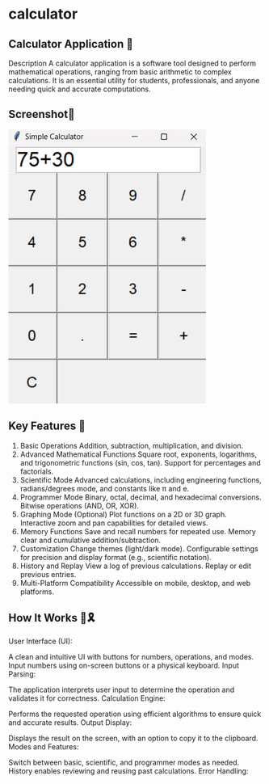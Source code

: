 # calculator

## Calculator Application 📱
Description
A calculator application is a software tool designed to perform mathematical operations, ranging from basic arithmetic to complex calculations. It is an essential utility for students, professionals, and anyone needing quick and accurate computations.



## Screenshot🤖

![](I1.png)

## Key Features 🌟
1. Basic Operations
Addition, subtraction, multiplication, and division.
2. Advanced Mathematical Functions
Square root, exponents, logarithms, and trigonometric functions (sin, cos, tan).
Support for percentages and factorials.
3. Scientific Mode
Advanced calculations, including engineering functions, radians/degrees mode, and constants like π and e.
4. Programmer Mode
Binary, octal, decimal, and hexadecimal conversions.
Bitwise operations (AND, OR, XOR).
5. Graphing Mode (Optional)
Plot functions on a 2D or 3D graph.
Interactive zoom and pan capabilities for detailed views.
6. Memory Functions
Save and recall numbers for repeated use.
Memory clear and cumulative addition/subtraction.
7. Customization
Change themes (light/dark mode).
Configurable settings for precision and display format (e.g., scientific notation).
8. History and Replay
View a log of previous calculations.
Replay or edit previous entries.
9. Multi-Platform Compatibility
Accessible on mobile, desktop, and web platforms.

 ## How It Works 💫🎗️
User Interface (UI):

A clean and intuitive UI with buttons for numbers, operations, and modes.
Input numbers using on-screen buttons or a physical keyboard.
Input Parsing:

The application interprets user input to determine the operation and validates it for correctness.
Calculation Engine:

Performs the requested operation using efficient algorithms to ensure quick and accurate results.
Output Display:

Displays the result on the screen, with an option to copy it to the clipboard.
Modes and Features:

Switch between basic, scientific, and programmer modes as needed.
History enables reviewing and reusing past calculations.
Error Handling:






